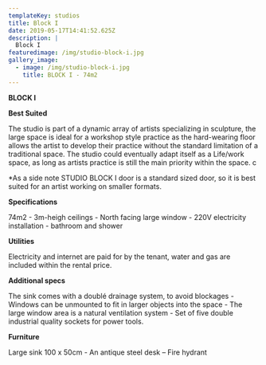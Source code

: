 ```yaml
---
templateKey: studios
title: Block I
date: 2019-05-17T14:41:52.625Z
description: |
  Block I
featuredimage: /img/studio-block-i.jpg
gallery_image:
  - image: /img/studio-block-i.jpg
    title: BLOCK I - 74m2
---
```

**BLOCK I**

**Best Suited** 

The studio is part of a dynamic array of artists specializing in sculpture, the large space is ideal for a workshop style practice as the hard-wearing floor allows the artist to develop their practice without the standard limitation of a traditional space.  The studio could eventually adapt itself as a Life/work space, as long as artists practice is still the main priority within the space. c 

\*As a side note STUDIO BLOCK I door is a standard sized door, so it is best suited for an artist working on smaller formats.

**Specifications**

74m2 - 3m-heigh ceilings - North facing large window - 220V electricity installation - bathroom and shower 

**Utilities**

Electricity and internet are paid for by the tenant, water and gas are included within the rental price.

**Additional specs**

The sink comes with a doublé drainage system, to avoid blockages - Windows can be unmounted to fit in larger objects into the space - The large window area is a natural ventilation system - Set of five double industrial quality sockets for power tools.

**Furniture**

Large sink 100 x 50cm - An antique steel desk – Fire hydrant
